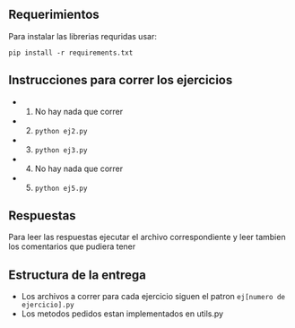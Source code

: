 ## Requerimientos
Para instalar las librerias requridas usar:
```
pip install -r requirements.txt
```

## Instrucciones para correr los ejercicios

- 1) No hay nada que correr
- 2) `python ej2.py` 
- 3) `python ej3.py` 
- 4) No hay nada que correr
- 5) `python ej5.py` 

## Respuestas
Para leer las respuestas ejecutar el archivo correspondiente y leer tambien los comentarios que pudiera tener

## Estructura de la entrega
- Los archivos a correr para cada ejercicio siguen el patron `ej[numero de ejercicio].py`
- Los metodos pedidos estan implementados en utils.py
